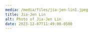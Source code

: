 ```yaml
---
media: /media/files/jia-jen-lin1.jpeg
title: Jia-Jen Lin
alt: Photo of Jia-Jen Lin
date: 2023-12-07T11:49:00-0500
---
```

